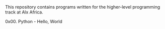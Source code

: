 This repository contains programs written for the higher-level programming track at Alx Africa.

0x00. Python - Hello, World
